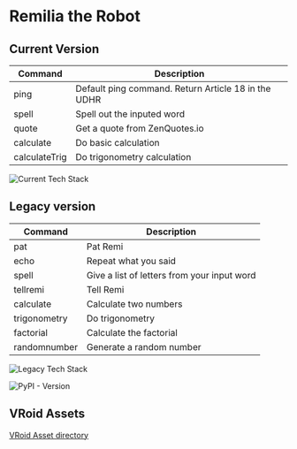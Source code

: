 # Remilia the Robot

## Current Version

| Command       | Description                                         |
| ------------- | --------------------------------------------------- |
| ping          | Default ping command. Return Article 18 in the UDHR |
| spell         | Spell out the inputed word                          |
| quote         | Get a quote from ZenQuotes.io                       |
| calculate     | Do basic calculation                                |
| calculateTrig | Do trigonometry calculation                         |

![Current Tech Stack](https://github-readme-tech-stack.vercel.app/api/cards?title=Tech+Stack&borderRadius=6&fontSize=24&showBorder=false&lineCount=1&width=600&line1=typescript%2Ctypescript%2C0083ff%3Bdeno%2Cdeno%2Cffffff%3Bdeno%2Charmonyland%2C5865F2%3B)

## Legacy version

| Command      | Description                                 |
| ------------ | ------------------------------------------- |
| pat          | Pat Remi                                    |
| echo         | Repeat what you said                        |
| spell        | Give a list of letters from your input word |
| tellremi     | Tell Remi                                   |
| calculate    | Calculate two numbers                       |
| trigonometry | Do trigonometry                             |
| factorial    | Calculate the factorial                     |
| randomnumber | Generate a random number                    |

![Legacy Tech Stack](https://github-readme-tech-stack.vercel.app/api/cards?title=Tech+Stack&borderRadius=6&fontSize=24&showBorder=false&lineCount=1&width=600&line1=python%2Cpython%2Cb0ff00%3Bpython%2CInteractions.py%2C5865F2%3B)

![PyPI - Version](https://img.shields.io/pypi/v/discord-py-interactions?style=for-the-badge&logo=python&label=Interactions.py)

## VRoid Assets

[VRoid Asset directory](./vroid)

